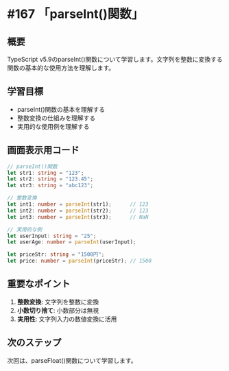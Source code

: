# #167 「parseInt()関数」

## 概要
TypeScript v5.9のparseInt()関数について学習します。文字列を整数に変換する関数の基本的な使用方法を理解します。

## 学習目標
- parseInt()関数の基本を理解する
- 整数変換の仕組みを理解する
- 実用的な使用例を理解する

## 画面表示用コード

```typescript
// parseInt()関数
let str1: string = "123";
let str2: string = "123.45";
let str3: string = "abc123";

// 整数変換
let int1: number = parseInt(str1);      // 123
let int2: number = parseInt(str2);      // 123
let int3: number = parseInt(str3);      // NaN

// 実用的な例
let userInput: string = "25";
let userAge: number = parseInt(userInput);

let priceStr: string = "1500円";
let price: number = parseInt(priceStr); // 1500
```

## 重要なポイント
1. **整数変換**: 文字列を整数に変換
2. **小数切り捨て**: 小数部分は無視
3. **実用性**: 文字列入力の数値変換に活用

## 次のステップ
次回は、parseFloat()関数について学習します。
